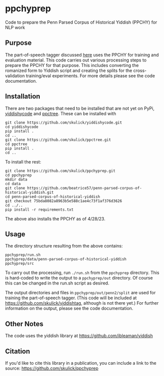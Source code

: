 # ppchyprep

Code to prepare the Penn Parsed Corpus of Historical Yiddish (PPCHY) for NLP work

## Purpose

The part-of-speech tagger discussed [here](https://arxiv.org/abs/2204.01175) uses the PPCHY for training and evaluation material.   This code carries out various processing steps to prepare the PPCHY for that purpose.  This includes converting the romanized form to Yiddish script and creating the splits for the cross-validation training/eval experiments.  For more details please see the code documentation.

## Installation

There are two packages that need to be installed that are not yet on PyPi, 
[yiddishycode](https://github.com/skulick/yiddishycode) and 
[ppctree](https://github.com/skulick/yiddishycode).
These can be installed with
```
git clone https://github.com/skulick/yiddishycode.git
cd yiddishycode
pip install .
cd ..
git clone https://github.com/skulick/ppctree.git
cd ppctree
pip install .
cd ..
```

To install the rest:
```
git clone https://github.com/skulick/ppchyprep.git
cd ppchyprep
mkdir data
cd data
git clone https://github.com/beatrice57/penn-parsed-corpus-of-historical-yiddish.git
cd penn-parsed-corpus-of-historical-yiddish
git checkout 75bda8082a8963b5e588c1ae4c73f1af376d3626
cd ../..
pip install -r requirements.txt
```

The above also installs the PPCHY as of 4/28/23.

## Usage
The directory structure resulting from the above contains:

```
ppchyprep/run.sh
ppchyprep/data/penn-parsed-corpus-of-historical-yiddish
ppchyprep/src
```

To carry out the processing, run `./run.sh` from the `ppchyprep` directory. This is hard-coded to write the output to a `ppchyprep/out` directory. Of course this can be changed in the run.sh script as desired.

The output directories and files in `ppchyprep/out/penn2/split` are used for training the part-of-speech tagger. (This code will be included at https://github.com/skulick/yiddishtag, although is not there yet.) For further information on the output, please see the code documentation.


## Other Notes
The code uses the yiddish library at  https://github.com/ibleaman/yiddish

## Citation 
If you'd like to cite this library in a publication, you can include a link to the source: https://github.com/skulick/ppchyprep





